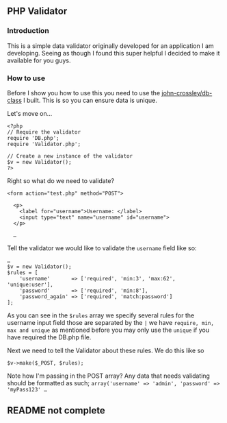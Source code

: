 ## PHP Validator


### Introduction
This is a simple data validator originally developed for an application I am developing. Seeing as though I found this super helpful I decided to make it available for you guys.


### How to use
Before I show you how to use this you need to use the [john-crossley/db-class](https://github.com/john-crossley/db-class) I built. This is so you can ensure data is unique.

Let's move on…

    <?php
    // Require the validator
    require 'DB.php';
    require 'Validator.php';

    // Create a new instance of the validator
    $v = new Validator();
    ?>

Right so what do we need to validate?

    <form action="test.php" method="POST">

      <p>
        <label for="username">Username: </label>
        <input type="text" name="username" id="username">
      </p>

      …

Tell the validator we would like to validate the `username` field like so:

    …
    $v = new Validator();
    $rules = [
        'username'       => ['required', 'min:3', 'max:62', 'unique:user'],
        'password'       => ['required', 'min:8'],
        'password_again' => ['required', 'match:password']
    ];

As you can see in the `$rules` array we specify several rules for the username input field those are separated by the `|` we have `require, min, max and unique` as mentioned before you may only use the `unique` if you have required the DB.php file.

Next we need to tell the Validator about these rules. We do this like so

    $v->make($_POST, $rules);

Note how I'm passing in the POST array? Any data that needs validating should be formatted as such; `array('username' => 'admin', 'password' => 'myPass123' … `

## README not complete
